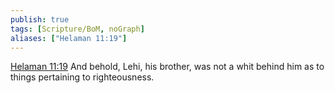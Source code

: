 ```yaml
---
publish: true
tags: [Scripture/BoM, noGraph]
aliases: ["Helaman 11:19"]
---
```

[Helaman 11:19](https://churchofjesuschrist.org/study/scriptures/bofm/hel/11?lang=eng&id=p19#p19) And behold, Lehi, his brother, was not a whit behind him as to things pertaining to righteousness.

